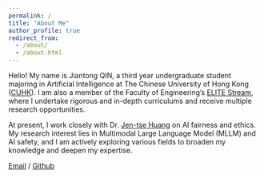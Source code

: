 ```yaml
---
permalink: /
title: "About Me"
author_profile: true
redirect_from: 
  - /about/
  - /about.html
---
```


Hello! My name is Jiantong QIN, a third year undergraduate student majoring in Artificial Intelligence at The Chinese University of Hong Kong ([CUHK](https://www.cuhk.edu.hk/english/index.html)). I am also a member of the Faculty of Engineering’s [ELITE Stream](https://www.erg.cuhk.edu.hk/erg/Elite), where I undertake rigorous and in-depth curriculums and receive multiple research opportunities.  

At present, I work closely with Dr. [Jen-tse Huang](https://penguinnnnn.github.io/) on AI fairness and ethics. My research interest lies in Multimodal Large Language Model (MLLM) and AI safety, and I am actively exploring various fields to broaden my knowledge and deepen my expertise.

[Email](mailto:jtqin@link.cuhk.edu.hk) / [Github](https://github.com/clearlove43967)
